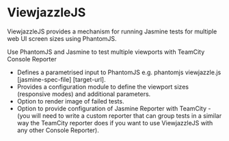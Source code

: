 ViewjazzleJS
============

ViewjazzleJS provides a mechanism for running Jasmine tests for multiple web UI screen sizes using PhantomJS.

Use PhantomJS and Jasmine to test multiple viewports with TeamCity Console Reporter

* Defines a parametrised input to PhantomJS e.g. phantomjs viewjazzle.js [jasmine-spec-file] [target-url].
* Provides a configuration module to define the viewport sizes (responsive modes) and additional parameters.
* Option to render image of failed tests.
* Option to provide configuration of Jasmine Reporter with TeamCity - (you will need to write a custom reporter that can group tests in a similar way the TeamCity reporter does if you want to use ViewjazzleJS with any other Console Reporter).
